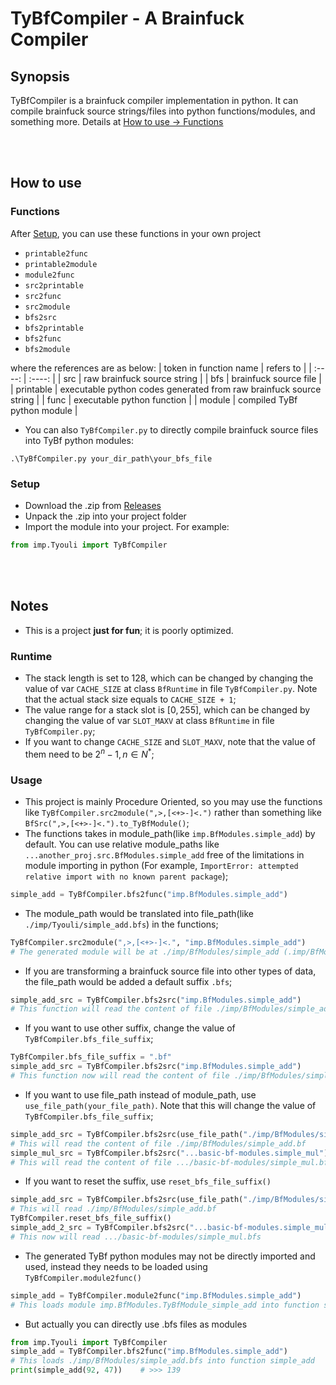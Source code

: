 # TyBfCompiler - A Brainfuck Compiler

## Synopsis
TyBfCompiler is a brainfuck compiler implementation in python. It can compile brainfuck source strings/files into python functions/modules, and something more. Details at [How to use -> Functions](#functions)

<br><br>

## How to use
### Functions
After [Setup](#setup), you can use these functions in your own project
* `printable2func`
* `printable2module`
* `module2func`
* `src2printable`
* `src2func`
* `src2module`
* `bfs2src`
* `bfs2printable`
* `bfs2func`
* `bfs2module`

where the references are as below:
| token in function name | refers to |
| :----: | :----: |
| src | raw brainfuck source string |
| bfs | brainfuck source file |
| printable | executable python codes generated from raw brainfuck source string |
| func | executable python function |
| module | compiled TyBf python module |
* You can also `TyBfCompiler.py` to directly compile brainfuck source files into TyBf python modules:
```shell
.\TyBfCompiler.py your_dir_path\your_bfs_file
```
### Setup
* Download the .zip from [Releases](https://github.com/Tyouli/TyBfCompiler/releases)
* Unpack the .zip into your project folder
* Import the module into your project. For example:
```python
from imp.Tyouli import TyBfCompiler
```

<br><br>

## Notes
* This is a project **just for fun**; it is poorly optimized.
### Runtime
* The stack length is set to 128, which can be changed by changing the value of var `CACHE_SIZE` at class `BfRuntime` in file `TyBfCompiler.py`. Note that the actual stack size equals to  `CACHE_SIZE + 1`;
* The value range for a stack slot is $[0, 255]$, which can be changed by changing the value of var `SLOT_MAXV` at class `BfRuntime` in file `TyBfCompiler.py`;
* If you want to change `CACHE_SIZE` and `SLOT_MAXV`, note that the value of them need to be $2^n - 1, n ∈ N^*$;

### Usage
* This project is mainly Procedure Oriented, so you may use the functions like `TyBfCompiler.src2module(",>,[<+>-]<.")` rather than something like `BfSrc(",>,[<+>-]<.").to_TyBfModule()`;
* The functions takes in module_path(like `imp.BfModules.simple_add`) by default. You can use relative module_paths like `...another_proj.src.BfModules.simple_add` free of the limitations in module importing in python (For example, `ImportError: attempted relative import with no known parent package`);
```python
simple_add = TyBfCompiler.bfs2func("imp.BfModules.simple_add")
```
* The module_path would be translated into file_path(like `./imp/Tyouli/simple_add.bfs`) in the functions;
```python
TyBfCompiler.src2module(",>,[<+>-]<.", "imp.BfModules.simple_add")
# The generated module will be at ./imp/BfModules/simple_add (.imp/BfModules/TyBfModule_simple_add.pyc)
```
* If you are transforming a brainfuck source file into other types of data, the file_path would be added a default suffix `.bfs`;
```python
simple_add_src = TyBfCompiler.bfs2src("imp.BfModules.simple_add")
# This function will read the content of file ./imp/BfModules/simple_add.bfs
```
* If you want to use other suffix, change the value of `TyBfCompiler.bfs_file_suffix`;
```python
TyBfCompiler.bfs_file_suffix = ".bf"
simple_add_src = TyBfCompiler.bfs2src("imp.BfModules.simple_add")
# This function now will read the content of file ./imp/BfModules/simple_add.bf
```
* If you want to use file_path instead of module_path, use `use_file_path(your_file_path)`. Note that this will change the value of `TyBfCompiler.bfs_file_suffix`;
```python
simple_add_src = TyBfCompiler.bfs2src(use_file_path("./imp/BfModules/simple_add.bf"))
# This will read the content of file ./imp/BfModules/simple_add.bf
simple_mul_src = TyBfCompiler.bfs2src("...basic-bf-modules.simple_mul")
# This will read the content of file .../basic-bf-modules/simple_mul.bf, instead of .../basic-bf-modules/simple_mul.bfs
```
* If you want to reset the suffix, use `reset_bfs_file_suffix()`
```python
simple_add_src = TyBfCompiler.bfs2src(use_file_path("./imp/BfModules/simple_add.bf"))
# This will read ./imp/BfModules/simple_add.bf
TyBfCompiler.reset_bfs_file_suffix()
simple_add_2_src = TyBfCompiler.bfs2src("...basic-bf-modules.simple_mul")
# This now will read .../basic-bf-modules/simple_mul.bfs
```
* The generated TyBf python modules may not be directly imported and used, instead they needs to be loaded using `TyBfCompiler.module2func()`
```python
simple_add = TyBfCompiler.module2func("imp.BfModules.simple_add")
# This loads module imp.BfModules.TyBfModule_simple_add into function simple_add; "TyBfModule_" is a default prefix for generated TyBf python modules.
```
* But actually you can directly use .bfs files as modules
```python
from imp.Tyouli import TyBfCompiler
simple_add = TyBfCompiler.bfs2func("imp.BfModules.simple_add")
# This loads ./imp/BfModules/simple_add.bfs into function simple_add
print(simple_add(92, 47))    # >>> 139
```

